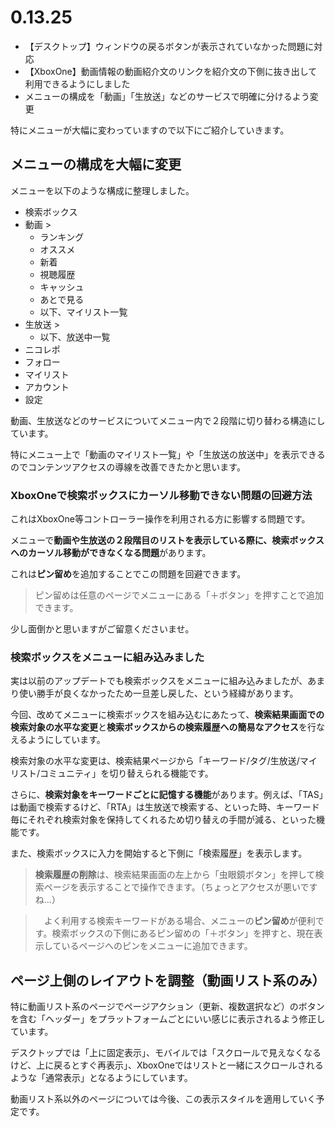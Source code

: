﻿# 0.13.25

* 【デスクトップ】ウィンドウの戻るボタンが表示されていなかった問題に対応
* 【XboxOne】動画情報の動画紹介文のリンクを紹介文の下側に抜き出して利用できるようにしました
* メニューの構成を「動画」「生放送」などのサービスで明確に分けるよう変更

特にメニューが大幅に変わっていますので以下にご紹介していきます。

## メニューの構成を大幅に変更

メニューを以下のような構成に整理しました。

* 検索ボックス
* 動画 >
  * ランキング
  * オススメ
  * 新着
  * 視聴履歴
  * キャッシュ
  * あとで見る
  * 以下、マイリスト一覧
* 生放送 >
  * 以下、放送中一覧
* ニコレポ
* フォロー
* マイリスト
* アカウント
* 設定

動画、生放送などのサービスについてメニュー内で２段階に切り替わる構造にしています。

特にメニュー上で「動画のマイリスト一覧」や「生放送の放送中」を表示できるのでコンテンツアクセスの導線を改善できたかと思います。


### XboxOneで検索ボックスにカーソル移動できない問題の回避方法

これはXboxOne等コントローラー操作を利用される方に影響する問題です。

メニューで**動画や生放送の２段階目のリストを表示している際に、検索ボックスへのカーソル移動ができなくなる問題**があります。

これは**ピン留め**を追加することでこの問題を回避できます。

> ピン留めは任意のページでメニューにある「＋ボタン」を押すことで追加できます。

少し面倒かと思いますがご留意くださいませ。

### 検索ボックスをメニューに組み込みました

実は以前のアップデートでも検索ボックスをメニューに組み込みましたが、あまり使い勝手が良くなかったため一旦差し戻した、という経緯があります。

今回、改めてメニューに検索ボックスを組み込むにあたって、**検索結果画面での検索対象の水平な変更**と**検索ボックスからの検索履歴への簡易なアクセス**を行なえるようにしています。

検索対象の水平な変更は、検索結果ページから「キーワード/タグ/生放送/マイリスト/コミュニティ」を切り替えられる機能です。

さらに、**検索対象をキーワードごとに記憶する機能**があります。例えば、「TAS」は動画で検索するけど、「RTA」は生放送で検索する、といった時、キーワード毎にそれぞれ検索対象を保持してくれるため切り替えの手間が減る、といった機能です。

また、検索ボックスに入力を開始すると下側に「検索履歴」を表示します。

> **検索履歴の削除**は、検索結果画面の左上から「虫眼鏡ボタン」を押して検索ページを表示することで操作できます。（ちょっとアクセスが悪いですね…）

>　よく利用する検索キーワードがある場合、メニューの**ピン留め**が便利です。検索ボックスの下側にあるピン留めの「＋ボタン」を押すと、現在表示しているページへのピンをメニューに追加できます。

## ページ上側のレイアウトを調整（動画リスト系のみ）

特に動画リスト系のページでページアクション（更新、複数選択など）のボタンを含む「ヘッダー」をプラットフォームごとにいい感じに表示されるよう修正しています。

デスクトップでは「上に固定表示」、モバイルでは「スクロールで見えなくなるけど、上に戻るとすぐ再表示」、XboxOneではリストと一緒にスクロールされるような「通常表示」となるようにしています。

動画リスト系以外のページについては今後、この表示スタイルを適用していく予定です。
